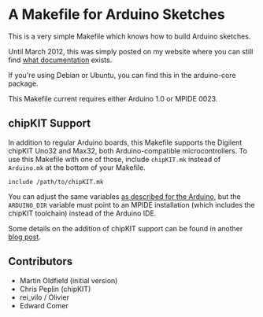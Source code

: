 # A Makefile for Arduino Sketches

This is a very simple Makefile which knows how to build Arduino sketches.

Until March 2012, this was simply posted on my website where you can still find
[what documentation][docs] exists.

If you're using Debian or Ubuntu, you can find this in the arduino-core package.

This Makefile current requires either Arduino 1.0 or MPIDE 0023.

## chipKIT Support

In addition to regular Arduino boards, this Makefile supports the Digilent
chipKIT Uno32 and Max32, both Arduino-compatible microcontrollers. To use this
Makefile with one of those, include `chipKIT.mk` instead of `Arduino.mk` at the
bottom of your Makefile.

    include /path/to/chipKIT.mk

You can adjust the same variables [as described for the Arduino][docs], but the
`ARDUINO_DIR` variable must point to an MPIDE installation (which includes the
chipKIT toolchain) instead of the Arduino IDE.


Some details on the addition of chipKIT support can be found in another
[blog post](http://christopherpeplin.com/2011/12/chipkit-arduino-makefile/).

[docs]: http://mjo.tc/atelier/2009/02/arduino-cli.html

## Contributors

* Martin Oldfield (initial version)
* Chris Peplin (chipKIT)
* rei_vilo / Olivier
* Edward Comer
